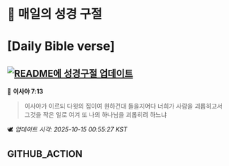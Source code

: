 # 🙏 매일의 성경 구절
# [Daily Bible verse]
## [![README에 성경구절 업데이트](https://github.com/DONGSUKA/first_test/actions/workflows/update-readme-bible.yml/badge.svg)](https://github.com/DONGSUKA/first_test/actions/workflows/update-readme-bible.yml)
<!-- START_BIBLE_VERSE -->
📖 **이사야 7:13**
> 이사야가 이르되 다윗의 집이여 원하건대 들을지어다 너희가 사람을 괴롭히고서 그것을 작은 일로 여겨 또 나의 하나님을 괴롭히려 하느냐

🕊️ _업데이트 시각: 2025-10-15 00:55:27 KST_
  <!-- END_BIBLE_VERSE -->
## GITHUB_ACTION
